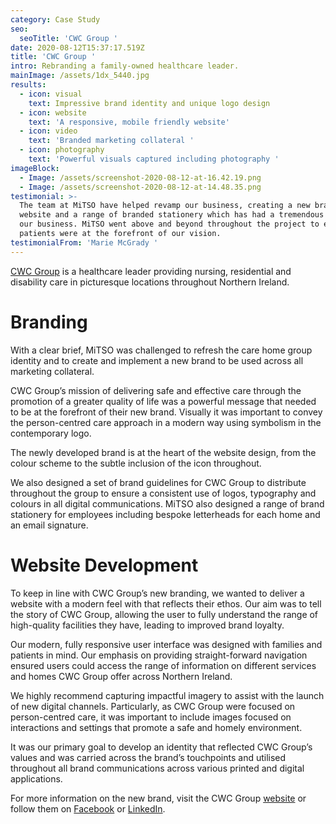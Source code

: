 ```yaml
---
category: Case Study
seo:
  seoTitle: 'CWC Group '
date: 2020-08-12T15:37:17.519Z
title: 'CWC Group '
intro: Rebranding a family-owned healthcare leader.
mainImage: /assets/1dx_5440.jpg
results:
  - icon: visual
    text: Impressive brand identity and unique logo design
  - icon: website
    text: 'A responsive, mobile friendly website'
  - icon: video
    text: 'Branded marketing collateral '
  - icon: photography
    text: 'Powerful visuals captured including photography '
imageBlock:
  - Image: /assets/screenshot-2020-08-12-at-16.42.19.png
  - Image: /assets/screenshot-2020-08-12-at-14.48.35.png
testimonial: >-
  The team at MiTSO have helped revamp our business, creating a new brand,
  website and a range of branded stationery which has had a tremendous impact on
  our business. MiTSO went above and beyond throughout the project to ensure our
  patients were at the forefront of our vision. 
testimonialFrom: 'Marie McGrady '
---
```

[CWC Group](www.cwcgroup.org) is a healthcare leader providing nursing, residential and disability care in picturesque locations throughout Northern Ireland.

# **Branding**

With a clear brief, MiTSO was challenged to refresh the care home group identity and to create and implement a new brand to be used across all marketing collateral. 

CWC Group’s mission of delivering safe and effective care through the promotion of a greater quality of life was a powerful message that needed to be at the forefront of their new brand. Visually it was important to convey the person-centred care approach in a modern way using symbolism in the contemporary logo. 

The newly developed brand is at the heart of the website design, from the colour scheme to the subtle inclusion of the icon throughout. 

We also designed a set of brand guidelines for CWC Group to distribute throughout the group to ensure a consistent use of logos, typography and colours in all digital communications. MiTSO also designed a range of brand stationery for employees including bespoke letterheads for each home and an email signature. 

# **Website Development**

To keep in line with CWC Group’s new branding, we wanted to deliver a website with a modern feel with that reflects their ethos. Our aim was to tell the story of CWC Group, allowing the user to fully understand the range of high-quality facilities they have, leading to improved brand loyalty. 

Our modern, fully responsive user interface was designed with families and patients in mind. Our emphasis on providing straight-forward navigation ensured users could access the range of information on different services and homes CWC Group offer across Northern Ireland. 

We highly recommend capturing impactful imagery to assist with the launch of new digital channels. Particularly, as CWC Group were focused on person-centred care, it was important to include images focused on interactions and settings that promote a safe and homely environment. 

It was our primary goal to develop an identity that reflected CWC Group’s values and was carried across the brand’s touchpoints and utilised throughout all brand communications across various printed and digital applications.  

For more information on the new brand, visit the CWC Group [website](www.cwcgroup.org) or follow them on [Facebook](https://www.facebook.com/cwcgroupni) or [LinkedIn](https://www.linkedin.com/company/the-cwc-group/).
